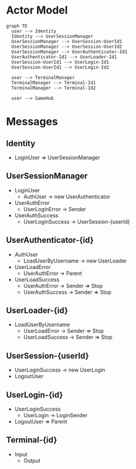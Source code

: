 # Actor Model

```mermaid
graph TD
  user --> Identity
  Identity --> UserSessionManager
  UserSessionManager --> UserSession-UserId1
  UserSessionManager --> UserSession-UserId2
  UserSessionManager --> UserAuthenticator-Id1
  UserAuthenticator-Id1 --> UserLoader-Id1
  UserSession-UserId1 --> UserLogin-Id1
  UserSession-UserId1 --> UserLogin-Id2

  user --> TerminalManager
  TerminalManager --> Terminal-Id1
  TerminalManager --> Terminal-Id2

  user --> GameHub
```

# Messages

## Identity

- LoginUser => UserSessionManager

## UserSessionManager

- LoginUser
  - AuthUser -> new UserAuthenticator
- UserAuthError
  - UserLoginError -> Sender
- UserAuthSuccess
  - UserLoginSuccess -> UserSession-{userId}

## UserAuthenticator-{id}

- AuthUser
  - LoadUserByUsername -> new UserLoader
- UserLoadError
  - UserAuthError -> Parent
- UserLoadSuccess
  - UserAuthError -> Sender => Stop
  - UserAuthSuccess -> Sender => Stop

## UserLoader-{id}

- LoadUserByUsername
  - UserLoadError -> Sender => Stop
  - UserLoadSuccess -> Sender => Stop

## UserSession-{userId}

- UserLoginSuccess -> new UserLogin
- LogoutUser

## UserLogin-{id}

- UserLoginSuccess
  - UserLogin -> LoginSender
- LogoutUser => Parent

## Terminal-{id}

- Input
  - Output
